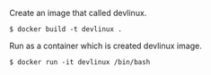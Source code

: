 Create an image that called devlinux.
```
$ docker build -t devlinux .
```

Run as a container which is created devlinux image.
```
$ docker run -it devlinux /bin/bash
```